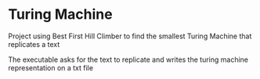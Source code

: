 # Turing Machine 

Project using Best First Hill Climber to find the smallest Turing Machine that replicates a text

The executable asks for the text to replicate and writes the turing machine representation on a txt file